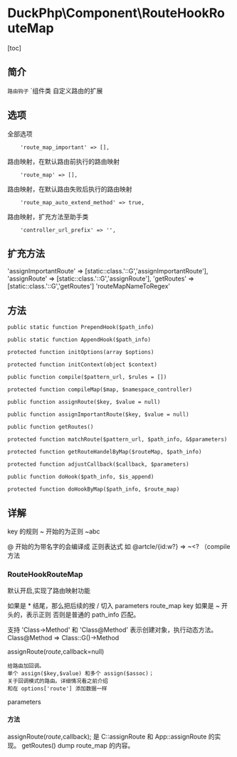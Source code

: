 # DuckPhp\Component\RouteHookRouteMap
[toc]

## 简介

`路由钩子` `组件类 自定义路由的扩展

## 选项
全部选项

        'route_map_important' => [],
路由映射，在默认路由前执行的路由映射

        'route_map' => [],
路由映射，在默认路由失败后执行的路由映射

        'route_map_auto_extend_method' => true,
路由映射，扩充方法至助手类

        'controller_url_prefix' => '',


## 扩充方法

'assignImportantRoute' => [static::class.'::G','assignImportantRoute'],
'assignRoute' => [static::class.'::G','assignRoute'],
'getRoutes' => [static::class.'::G','getRoutes']
'routeMapNameToRegex'

## 方法

    public static function PrependHook($path_info)
    
    public static function AppendHook($path_info)
    
    protected function initOptions(array $options)
    
    protected function initContext(object $context)
    
    public function compile($pattern_url, $rules = [])
    
    protected function compileMap($map, $namespace_controller)
    
    public function assignRoute($key, $value = null)
    
    public function assignImportantRoute($key, $value = null)
    
    public function getRoutes()
    
    protected function matchRoute($pattern_url, $path_info, &$parameters)
    
    protected function getRouteHandelByMap($routeMap, $path_info)
    
    protected function adjustCallback($callback, $parameters)
    
    public function doHook($path_info, $is_append)
    
    protected function doHookByMap($path_info, $route_map)





## 详解
key 的规则
~  开始的为正则  ~abc

@ 开始的为带名字的会编译成 正则表达式  如  @artcle/{id:w?} => ~<? （compile 方法

### RouteHookRouteMap

默认开启,实现了路由映射功能

如果是 * 结尾，那么把后续的按 / 切入 parameters
route_map key 如果是 ~ 开头的，表示正则
否则是普通的 path_info 匹配。

支持 'Class->Method' 和 'Class@Method'  表示创建对象，执行动态方法。
Class@Method => Class::G()->Method

assignRoute($route,$callback=null)

    给路由加回调。
    单个 assign($key,$value) 和多个 assign($assoc)；
    关于回调模式的路由。详细情况看之前介绍
    和在 options['route'] 添加数据一样
parameters 

#### 方法
assignRoute($route,$callback); 
    是 C::assignRoute 和 App::assignRoute 的实现。
getRoutes()
    dump  route_map 的内容。



